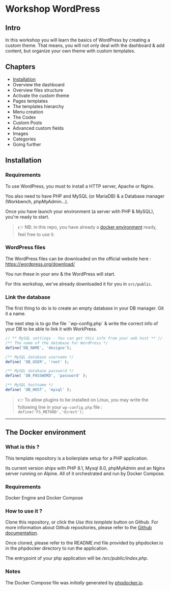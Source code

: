 # Workshop WordPress

## Intro

In this workshop you will learn the basics of WordPress by creating a custom theme. That means, you will not only deal with the dashboard & add content, but organize your own theme with custom templates. 

## Chapters

- [Installation](#installation)
- Overview the dashboard
- Overview files structure
- Activate the custom theme
- Pages templates
- The templates hierarchy
- Menu creation
- The Codex
- Custom Posts
- Advanced custom fields
- Images
- Categories
- Going further

## Installation

### Requirements

To use WordPress, you must to install a HTTP server, Apache or Nginx.

You also need to have PHP and MySQL (or MariaDB) & a Database manager (Workbench, phpMyAdmin...).

Once you have launch your environment (a server with PHP & MySQL), you're ready to start. 

> 👉 NB: in this repo, you have already a [docker environment](#the-docker-environment) ready, feel free to use it. 

### WordPress files

The WordPress files can be downloaded on the official website here : https://wordpress.org/download/

You run these in your env & the WordPress will start. 

For this workshop, we've already downloaded it for you in `src/public`.  

### Link the database

The first thing to do is to create an empty database in your DB manager. Git it a name. 

The next step is to go the file ``wp-config.php` & write the correct info of your DB to be able to link it with WorkPress.  

```php
// ** MySQL settings - You can get this info from your web host ** //
/** The name of the database for WordPress */
define('DB_NAME', 'designo');

/** MySQL database username */
define( 'DB_USER', 'root' );

/** MySQL database password */
define( 'DB_PASSWORD', 'password' );

/** MySQL hostname */
define( 'DB_HOST', 'mysql' );

```

> 👉 To allow plugins to be installed on Linux, you may write the following line in your `wp-config.php` file : `define('FS_METHOD','direct');`

---

## The Docker environment

### What is this ?
This template repository is a boilerplate setup for a PHP application.

Its current version ships with PHP 8.1, Mysql 8.0, phpMyAdmin and an Nginx server running on Alpine.
All of it orchestrated and run by Docker Compose.

### Requirements
Docker Engine and Docker Compose

### How to use it ?
Clone this repository, or click the _Use this template_ button on Github.
For more information about Github repositories, please refer to the [Github documentation](https://docs.github.com/en/repositories/creating-and-managing-repositories/creating-a-repository-from-a-template).

Once cloned, please refer to the README.md file provided by phpdocker.io in the phpdocker directory to run the application.

The entrypoint of your php application will be _/src/public/index.php_.

### Notes
The Docker Compose file was _initially_ generated by [phpdocker.io](https://phpdocker.io/).
